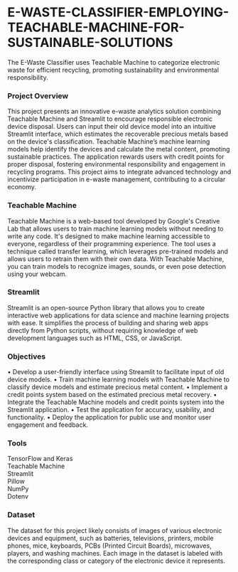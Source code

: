 # E-WASTE-CLASSIFIER-EMPLOYING-TEACHABLE-MACHINE-FOR-SUSTAINABLE-SOLUTIONS
The E-Waste Classifier uses Teachable Machine to categorize electronic waste for efficient recycling, promoting sustainability and environmental responsibility.
### Project Overview

This project presents an innovative e-waste analytics solution combining Teachable Machine and Streamlit to encourage responsible electronic device disposal. Users can input their old device model into an intuitive Streamlit interface, which estimates the recoverable precious metals based on the device's classification. Teachable Machine’s machine learning models help identify the devices and calculate the metal content, promoting sustainable practices. The application rewards users with credit points for proper disposal, fostering environmental responsibility and engagement in recycling programs. This project aims to integrate advanced technology and incentivize participation in e-waste management, contributing to a circular economy.

### Teachable Machine

Teachable Machine is a web-based tool developed by Google's Creative Lab that allows users to train machine learning models without needing to write any code. It's designed to make machine learning accessible to everyone, regardless of their programming experience. The tool uses a technique called transfer learning, which leverages pre-trained models and allows users to retrain them with their own data. With Teachable Machine, you can train models to recognize images, sounds, or even pose detection using your webcam.

### Streamlit

Streamlit is an open-source Python library that allows you to create interactive web applications for data science and machine learning projects with ease. It simplifies the process of building and sharing web apps directly from Python scripts, without requiring knowledge of web development languages such as HTML, CSS, or JavaScript.


### Objectives

•	Develop a user-friendly interface using Streamlit to facilitate input of old device models.
•	Train machine learning models with Teachable Machine to classify device models and estimate precious metal content.
•	Implement a credit points system based on the estimated precious metal recovery.
•	Integrate the Teachable Machine models and credit points system into the Streamlit application.
•	Test the application for accuracy, usability, and functionality.
•	Deploy the application for public use and monitor user engagement and feedback.



### Tools

TensorFlow and Keras
<Br>
Teachable Machine
<Br>
Streamlit
<Br>
Pillow 
<Br>
NumPy
<Br>
Dotenv


### Dataset

The dataset for this project likely consists of images of various electronic devices and equipment, such as batteries, televisions, printers, mobile phones, mice, keyboards, PCBs (Printed Circuit Boards), microwaves, players, and washing machines. Each image in the dataset is labeled with the corresponding class or category of the electronic device it represents.
